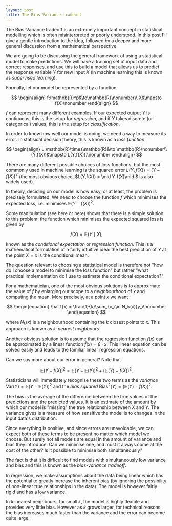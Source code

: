 ```yaml
---
layout: post
title: The Bias-Variance tradeoff
---
```


The Bias-Variance tradeoff is an extremely important concept in statistical modelling which is often misinterpreted or poorly understood. In this post I'll give a gentle introduction to the idea, followed by a deeper and more general discussion from a mathematical perspective. 

We are going to be discussing the general framework of using a statistical model to make predictions. We will have a training set of input data and correct responses, and use this to build a model that allows us to predict the response variable $Y$ for new input $X$ (in machine learning this is known as *supervised learning*).

Formally, let our model be represented by a function

$$
\begin{align}
f:\mathbb{R}^p&\to\mathbb{R}\nonumber\\
X&\mapsto f(X)\nonumber
\end{align}
$$

$f$ can represent many different examples. If our expected output $Y$ is continuous, this is the setup for *regression*, and if $Y$ takes discrete (or categorical) values, this is the setup for *classification*. 

In order to know how well our model is doing, we need a way to measure its error. In statisical decision theory, this is known as a *loss function*

$$
\begin{align}
L:\mathbb{R}\times\mathbb{R}&\to \mathbb{R}\nonumber\\
(Y,f(X))&\mapsto L(Y,f(X)).\nonumber
\end{align}
$$

There are many different possible choices of loss functions, but the most commonly used in machine learning is the squared error $L(Y,f(X)) = (Y-f(X))^2$ (the most obvious choice, $L(Y,f(X)) = \mid Y-f(X)\mid $ is also widely used). 

In theory, deciding on our model is now easy, or at least, the problem is precisely formulated. We need to choose the function $f$ which minimises the expected loss, i.e. minimises $\mathbb{E}(Y-f(X))^2$. 

Some manipulation (see here or here) shows that there is a simple solution to this problem: the function which minimises the expected squared loss is given by

$$
\begin{equation}
f(X) = \mathbb{E}(Y\mid X),\nonumber
\end{equation}
$$

known as the *conditional expectation* or *regression function*. This is a mathematical formulation of a fairly intuitive idea: the best prediction of $Y$ at the point $X=x$ is the conditional mean. 

The question relevant to choosing a statistical model is therefore not "how do I choose a model to minimise the loss function" but rather "what practical implementation do I use to estimate the conditional expectation?"

For a mathematician, one of the most obvious solutions is to approximate the value of $f$ by enlarging our scope to a *neighbourhood* of $x$ and computing the mean. More precisely, at a point $x$ we want 

$$
\begin{equation}
\hat f(x) = \frac{1}{k}\sum_{x_i\in N_k(x)}y_i\nonumber
\end{equation}
$$

where $N_k(x)$ is a neighbourhood containing the $k$ closest points to $x$. This approach is known as $k$-*nearest neighbours*. 

Another obvious solution is to assume that the regression function $f(x)$ can be approximated by a linear function $\hat f(x) = \beta\cdot x$. This linear equation can be solved easily and leads to the familiar linear regression equations. 

Can we say more about our error in general? Note that 

$$
\begin{equation}
\mathbb{E}(Y-f(X))^2 = \mathbb{E}(Y-\mathbb{E}(Y))^2 + (\mathbb{E}(Y) - f(X))^2.\nonumber
\end{equation}
$$

Statisticians will immediately recognise these two terms as the *variance* $\mathrm{Var}(Y) = \mathbb{E}(Y-\mathbb{E}(Y))^2$ and the *bias squared* $\mathrm{Bias}^2(Y) = (\mathbb{E}(Y) - f(X))^2.$

The bias is the average of the difference between the true values of the predictions and the predicted values. It is an estimate of the amount by which our model is "missing" the true relationship between $X$ and $Y$. The variance gives is a measure of how sensitive the model is to changes in the input data's distribution. 

Since everything is positive, and since errors are unavoidable, we can expect both of these terms to be present no matter which model we choose. But surely not all models are equal in the amount of variance and bias they introduce. Can we minimise one, and must it always come at the cost of the other? Is it possible to minimise both simultaneously? 

The fact is that it is difficult to find models with simultaneously low variance and bias and this is known as the *bias-variance tradeoff*. 

In regression, we make assumptions about the data being linear which has the potential to greatly increase the inherent bias (by ignoring the possibility of non-linear true relationships in the data). The model is however fairly rigid and has a low variance.

In $k$-nearest neighbours, for small $k$, the model is highly flexible and provides very little bias. However as $k$ grows larger, for technical reasons the bias increases much faster than the variance and the error can become quite large. 











